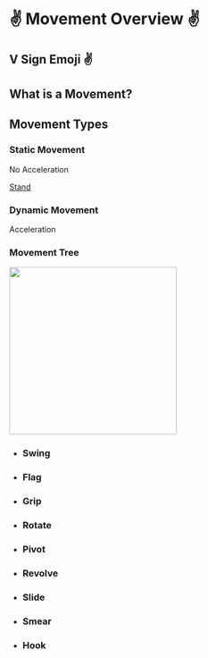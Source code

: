 # ✌ Movement Overview ✌

## V Sign Emoji ✌

## What is a Movement?

## Movement Types

### Static Movement

No Acceleration

[Stand]()



### Dynamic Movement

Acceleration


### Movement Tree

<img width="300" height="300" src="/Placeholder_Tree.png" />

- ### Swing
- ### Flag
- ### Grip
- ### Rotate
- ### Pivot
- ### Revolve
- ### Slide
- ### Smear
- ### Hook
